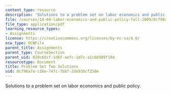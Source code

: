 ```yaml
---
content_type: resource
description: 'Solutions to a problem set on labor economics and public policy. '
file: /courses/14-64-labor-economics-and-public-policy-fall-2009/0cf96a7ac16e74fc7bbf2de936cf258e_MIT14_64F09_ps2_sol.pdf
file_type: application/pdf
learning_resource_types:
- Assignments
license: https://creativecommons.org/licenses/by-nc-sa/4.0/
ocw_type: OCWFile
parent_title: Assignments
parent_type: CourseSection
parent_uid: 010c6dcf-1d6f-aefc-1d7c-a1c6b989f19d
resourcetype: Document
title: Problem Set Two Solutions
uid: 0cf96a7a-c16e-74fc-7bbf-2de936cf258e
---
```

Solutions to a problem set on labor economics and public policy. 